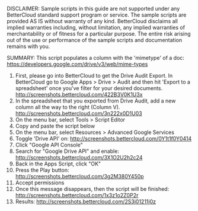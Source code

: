 DISCLAIMER: Sample scripts in this guide are not supported under any BetterCloud standard support program or service. The sample scripts are provided AS IS without warranty of any kind. BetterCloud disclaims all implied warranties including, without limitation, any implied warranties of merchantability or of fitness for a particular purpose. The entire risk arising out of the use or performance of the sample scripts and documentation remains with you.

SUMMARY: This script populates a column with the 'mimetype' of a doc: https://developers.google.com/drive/v3/web/mime-types

1) First, please go into BetterCloud to get the Drive Audit Export. In BetterCloud go to Google Apps > Drive > Audit and then hit 'Export to a spreadsheet' once you've filter for your desired documents. http://screenshots.bettercloud.com/422B3V0K1U3x
2) In the spreadsheet that you exported from Drive Audit, add a new column all the way to the right (Column V). http://screenshots.bettercloud.com/3n222x0D1U03
3) On the menu bar, select Tools > Script Editor 
4) Copy and paste the script below
5) On the menu bar, select Resources > Advanced Google Services
6) Toggle 'Drive API' on: http://screenshots.bettercloud.com/0Y1t1f0Y0414
7) Click "Google API Console"
8) Search for "Google Drive API" and enable: http://screenshots.bettercloud.com/3X1O2U2h2c24
9) Back in the Apps Script, click "OK"
10) Press the Play button: http://screenshots.bettercloud.com/3g2M380Y450p
11) Accept permissions
12) Once this message disappears, then the script will be finished: http://screenshots.bettercloud.com/1x3z1o2Z0P2r
13) Results: http://screenshots.bettercloud.com/2S3j01211j0z
